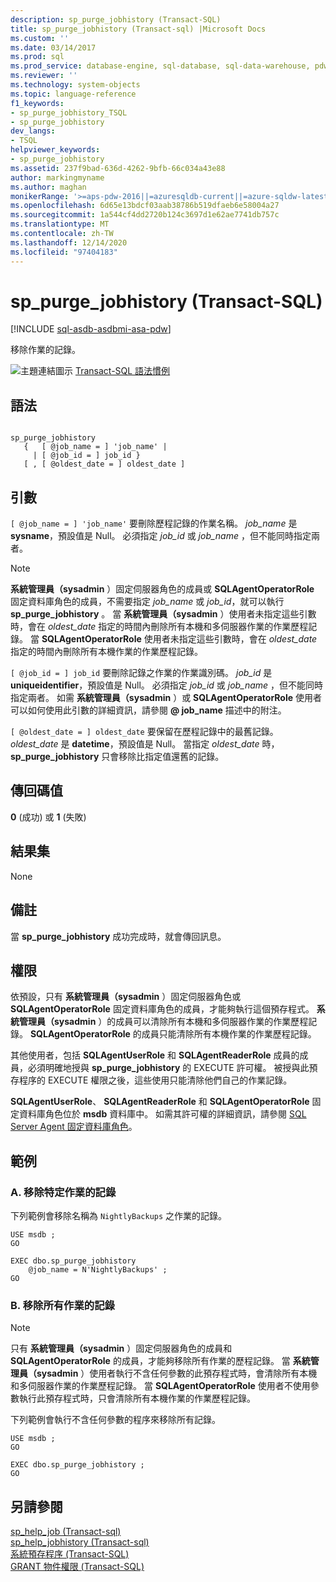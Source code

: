 ```yaml
---
description: sp_purge_jobhistory (Transact-SQL)
title: sp_purge_jobhistory (Transact-sql) |Microsoft Docs
ms.custom: ''
ms.date: 03/14/2017
ms.prod: sql
ms.prod_service: database-engine, sql-database, sql-data-warehouse, pdw
ms.reviewer: ''
ms.technology: system-objects
ms.topic: language-reference
f1_keywords:
- sp_purge_jobhistory_TSQL
- sp_purge_jobhistory
dev_langs:
- TSQL
helpviewer_keywords:
- sp_purge_jobhistory
ms.assetid: 237f9bad-636d-4262-9bfb-66c034a43e88
author: markingmyname
ms.author: maghan
monikerRange: '>=aps-pdw-2016||=azuresqldb-current||=azure-sqldw-latest||>=sql-server-2016||>=sql-server-linux-2017||=azuresqldb-mi-current'
ms.openlocfilehash: 6d65e13bdcf03aab38786b519dfaeb6e58004a27
ms.sourcegitcommit: 1a544cf4dd2720b124c3697d1e62ae7741db757c
ms.translationtype: MT
ms.contentlocale: zh-TW
ms.lasthandoff: 12/14/2020
ms.locfileid: "97404183"
---
```

# <a name="sp_purge_jobhistory-transact-sql"></a>sp_purge_jobhistory (Transact-SQL)
[!INCLUDE [sql-asdb-asdbmi-asa-pdw](../../includes/applies-to-version/sql-asdb-asdbmi-asa-pdw.md)]

  移除作業的記錄。  
  
 ![主題連結圖示](../../database-engine/configure-windows/media/topic-link.gif "主題連結圖示") [Transact-SQL 語法慣例](../../t-sql/language-elements/transact-sql-syntax-conventions-transact-sql.md)  
  
## <a name="syntax"></a>語法  
  
```  
  
sp_purge_jobhistory   
   {   [ @job_name = ] 'job_name' |   
     | [ @job_id = ] job_id }  
   [ , [ @oldest_date = ] oldest_date ]  
```  
  
## <a name="arguments"></a>引數  
`[ @job_name = ] 'job_name'` 要刪除歷程記錄的作業名稱。 *job_name* 是 **sysname**，預設值是 Null。 必須指定 *job_id* 或 *job_name* ，但不能同時指定兩者。  
  
> [!NOTE]  
>  **系統管理員（sysadmin** ）固定伺服器角色的成員或 **SQLAgentOperatorRole** 固定資料庫角色的成員，不需要指定 *job_name* 或 *job_id*，就可以執行 **sp_purge_jobhistory** 。 當 **系統管理員（sysadmin** ）使用者未指定這些引數時，會在 *oldest_date* 指定的時間內刪除所有本機和多伺服器作業的作業歷程記錄。 當 **SQLAgentOperatorRole** 使用者未指定這些引數時，會在 *oldest_date* 指定的時間內刪除所有本機作業的作業歷程記錄。  
  
`[ @job_id = ] job_id` 要刪除記錄之作業的作業識別碼。 *job_id* 是 **uniqueidentifier**，預設值是 Null。 必須指定 *job_id* 或 *job_name* ，但不能同時指定兩者。 如需 **系統管理員（sysadmin** ）或 **SQLAgentOperatorRole** 使用者可以如何使用此引數的詳細資訊，請參閱 **\@ job_name** 描述中的附注。  
  
`[ @oldest_date = ] oldest_date` 要保留在歷程記錄中的最舊記錄。 *oldest_date* 是 **datetime**，預設值是 Null。 當指定 *oldest_date* 時， **sp_purge_jobhistory** 只會移除比指定值還舊的記錄。  
  
## <a name="return-code-values"></a>傳回碼值  
 **0** (成功) 或 **1** (失敗)   
  
## <a name="result-sets"></a>結果集  
 None  
  
## <a name="remarks"></a>備註  
 當 **sp_purge_jobhistory** 成功完成時，就會傳回訊息。  
  
## <a name="permissions"></a>權限  
 依預設，只有 **系統管理員（sysadmin** ）固定伺服器角色或 **SQLAgentOperatorRole** 固定資料庫角色的成員，才能夠執行這個預存程式。 **系統管理員（sysadmin** ）的成員可以清除所有本機和多伺服器作業的作業歷程記錄。 **SQLAgentOperatorRole** 的成員只能清除所有本機作業的作業歷程記錄。  
  
 其他使用者，包括 **SQLAgentUserRole** 和 **SQLAgentReaderRole** 成員的成員，必須明確地授與 **sp_purge_jobhistory** 的 EXECUTE 許可權。 被授與此預存程序的 EXECUTE 權限之後，這些使用只能清除他們自己的作業記錄。  
  
 **SQLAgentUserRole**、 **SQLAgentReaderRole** 和 **SQLAgentOperatorRole** 固定資料庫角色位於 **msdb** 資料庫中。 如需其許可權的詳細資訊，請參閱 [SQL Server Agent 固定資料庫角色](../../ssms/agent/sql-server-agent-fixed-database-roles.md)。  
  
## <a name="examples"></a>範例  
  
### <a name="a-remove-history-for-a-specific-job"></a>A. 移除特定作業的記錄  
 下列範例會移除名稱為 `NightlyBackups` 之作業的記錄。  
  
```  
USE msdb ;  
GO  
  
EXEC dbo.sp_purge_jobhistory  
    @job_name = N'NightlyBackups' ;  
GO  
```  
  
### <a name="b-remove-history-for-all-jobs"></a>B. 移除所有作業的記錄  
  
> [!NOTE]  
>  只有 **系統管理員（sysadmin** ）固定伺服器角色的成員和 **SQLAgentOperatorRole** 的成員，才能夠移除所有作業的歷程記錄。 當 **系統管理員（sysadmin** ）使用者執行不含任何參數的此預存程式時，會清除所有本機和多伺服器作業的作業歷程記錄。 當 **SQLAgentOperatorRole** 使用者不使用參數執行此預存程式時，只會清除所有本機作業的作業歷程記錄。  
  
 下列範例會執行不含任何參數的程序來移除所有記錄。  
  
```  
USE msdb ;  
GO  
  
EXEC dbo.sp_purge_jobhistory ;  
GO  
```  
  
## <a name="see-also"></a>另請參閱  
 [sp_help_job &#40;Transact-sql&#41;](../../relational-databases/system-stored-procedures/sp-help-job-transact-sql.md)   
 [sp_help_jobhistory &#40;Transact-sql&#41;](../../relational-databases/system-stored-procedures/sp-help-jobhistory-transact-sql.md)   
 [系統預存程序 &#40;Transact-SQL&#41;](../../relational-databases/system-stored-procedures/system-stored-procedures-transact-sql.md)   
 [GRANT 物件權限 &#40;Transact-SQL&#41;](../../t-sql/statements/grant-object-permissions-transact-sql.md)  
  
  
